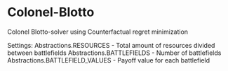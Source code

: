 # Colonel-Blotto
Colonel Blotto-solver using Counterfactual regret minimization


Settings:
Abstractions.RESOURCES - Total amount of resources divided between battlefields
Abstractions.BATTLEFIELDS - Number of battlefields
Abstractions.BATTLEFIELD_VALUES - Payoff value for each battlefield
